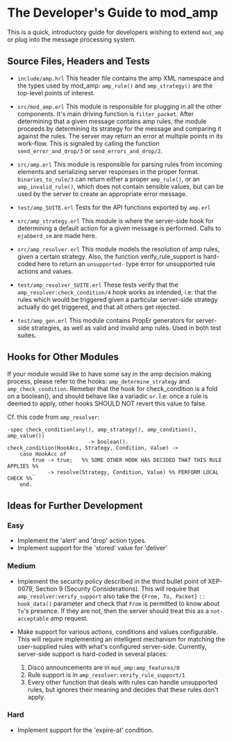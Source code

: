 The Developer's Guide to mod_amp
================================

This is a quick, introductory guide for developers wishing to extend `mod_amp` or plug into the message processing system.

Source Files, Headers and Tests
-------------------------------

  * `include/amp.hrl`
    This header file contains the amp XML namespace and the types used by mod_amp: `amp_rule()` and `amp_strategy()` are the top-level points of interest.

  * `src/mod_amp.erl`
    This module is responsible for plugging in all the other components. 
    It's main driving function is `filter_packet`. 
    After determining that a given message contains amp rules, the module proceeds by determining its strategy for the message and comparing it against the rules.
    The server may return an error at multiple points in its work-flow. 
    This is signaled by calling the function `send_error_and_drop/3` or `send_errors_and_drop/2`.

  * `src/amp.erl`
    This module is responsible for parsing rules from incoming elements and serializing server responses in the proper format.
    `binaries_to_rule/3` can return either a proper `amp_rule()`, or an `amp_invalid_rule()`, which does not contain sensible values, but can be used by the server to create an appropriate error message.

  * `test/amp_SUITE.erl`
    Tests for the API functions exported by `amp.erl`

  * `src/amp_strategy.erl`
    This module is where the server-side hook for determining a default action for a given message is performed. 
    Calls to `ejabberd_sm` are made here.

  * `src/amp_resolver.erl`
    This module models the resolution of amp rules, given a certain strategy. 
    Also, the function verify_rule_support is hard-coded here to return an `unsupported-` type error for unsupported rule actions and values.

  * `test/amp_resolver_SUITE.erl`
    These tests verify that the `amp_resolver:check_condition/4` hook works as intended, i.e: that the rules which would be triggered given a particular server-side strategy actually do get triggered, and that all others get rejected.

  * `test/amp_gen.erl`
    This module contains PropEr generators for server-side strategies, as well as valid and invalid amp rules. 
    Used in both test suites.


Hooks for Other Modules
-----------------------

If your module would like to have some say in the amp decision making process, please refer to the hooks: `amp_determine_strategy` and `amp_check_condition`.
Remeber that the hook for check_condition is a fold on a boolean(), and should behave like a variadic `or`. 
I.e: once a rule is deemed to apply, other hooks SHOULD NOT revert this value to false.

Cf. this code from `amp_resolver`:

    -spec check_condition(any(), amp_strategy(), amp_condition(), amp_value())
                              -> boolean().
    check_condition(HookAcc, Strategy, Condition, Value) ->
        case HookAcc of
            true -> true;   %% SOME OTHER HOOK HAS DECIDED THAT THIS RULE APPLIES %%
            _    -> resolve(Strategy, Condition, Value) %% PERFORM LOCAL CHECK %%
        end.
    

Ideas for Further Development
-----------------------------

### Easy

  * Implement the 'alert' and 'drop' action types.
  * Implement support for the 'stored' value for 'deliver'

### Medium

  * Implement the security policy described in the third bullet point of XEP-0079, Section 9 (Security Considerations). 
  This will require that `amp_resolver:verify_support` also take the `{From, To, Packet}` `:: hook_data()` parameter and check that `From` is permitted to know about `To`'s presence. 
  If they are not, then the server should treat this as a `not-acceptable` amp request.

  * Make support for various actions, conditions and values configurable.
    This will require implementing an intelligent mechanism for matching the user-supplied rules with what's configured server-side. 
    Currently, server-side support is hard-coded in several places:
    
    1.  Disco announcements are in `mod_amp:amp_features/0`
    2.  Rule support is in `amp_resolver:verify_rule_support/1`
    3.  Every other function that deals with rules can handle unsupported rules, but ignores their meaning and decides that these rules don't apply.


### Hard

  * Implement support for the 'expire-at' condition.



